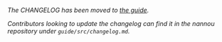 *The CHANGELOG has been moved to [the guide](https://guide.nannou.cc/changelog.html).*

*Contributors looking to update the changelog can find it in the nannou repository under `guide/src/changelog.md`.*
